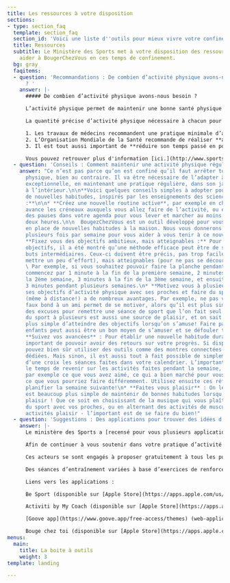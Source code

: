```yaml
---
title: Les ressources à votre disposition
sections:
- type: section_faq
  template: section_faq
  section_id: 'Voici une liste d''outils pour mieux vivre votre confinement '
  title: Ressources
  subtitle: Le Ministère des Sports met à votre disposition des ressources pour vous
    aider à BougerChezVous en ces temps de confinement.
  bg: gray
  faqitems:
  - question: 'Recommandations : De combien d’activité physique avons-nous besoin
      ? '
    answer: |-
      ##### De combien d’activité physique avons-nous besoin ?

      L’activité physique permet de maintenir une bonne santé physique et mentale.

      La quantité précise d’activité physique nécessaire à chacun pour se sentir bien dépend évidemment de son âge, métabolisme, de ses habitudes sportives et de son état de santé, mais trois recommandations principales sont à garder en tête :

      1. Les travaux de médecins recommandent une pratique minimale d’activité physique dynamique, correspondant à **1 heure par jour pour les enfants et les adolescents**, et à **30 minutes par jour pour les adultes**.
      2. L’Organisation Mondiale de la Santé recommande de réaliser **au moins deux fois par semaine des activités variées** qui renforcent les muscles et améliorent la souplesse et l’équilibre.
      3. Il est tout aussi important de **réduire son temps passé en position assise ou allongée**, et de rompre les périodes prolongées passées en position assise par **quelques minutes de marche et d’étirements au minimum toutes les 2 heures**.

      Vous pouvez retrouver plus d'information [ici.](http://www.sports.gouv.fr/accueil-du-site/actualites/article/coronavirus-covid-19-avec-le-ministere-des-sports-faire-du-sport-chez-soi-c-est)
  - question: 'Conseils : Comment maintenir une activité physique régulière ?'
    answer: "Ce n’est pas parce qu’on est confiné qu’il faut arrêter toute activité
      physique, bien au contraire. Il va être nécessaire de l’adapter à cette situation
      exceptionnelle, en maintenant une pratique régulière, dans son jardin comme
      à l’intérieur.\n\n**Voici quelques conseils simples à adopter pour développer
      de nouvelles habitudes, inspirés par les enseignements des sciences comportementales
      :**\n\n* **Créez une nouvelle routine active**, par exemple en choisissant en
      avance les créneaux auxquels vous allez faire de l’activité, ou en ajoutant
      des pauses dans votre agenda pour vous lever et marcher au moins toutes les
      deux heures.\n\n  BougezChezVous est un outil développé pour vous aider à mettre
      en place de nouvelles habitudes à la maison. Nous vous donnerons donc des tuyaux
      plusieurs fois par semaine pour vous aider à vous tenir à ce nouveau rythme!\n*
      **Fixez vous des objectifs ambitieux, mais atteignables :** Pour atteindre ces
      objectifs, il a été montré qu’une méthode efficace peut être de se fixer des
      buts intermédiaires. Ceux-ci doivent être précis, pas trop faciles (il faut
      mettre un peu d’effort), mais atteignables (pour ne pas se décourager).\n\n
      \ Par exemple, si vous souhaitez pouvoir faire la planche pendant 3 minutes,
      commencez par 1 minute à la fin de la première semaine, 2 minutes à la fin de
      la 2ème semaine, 3 minutes à la fin de la 3ème semaine, et ensuite maintenez
      3 minutes pendant plusieurs semaines.\n* **Motivez vous à plusieurs** : Partager
      ses objectifs d’activité physique avec ses proches et faire du sport ensemble
      (même à distance!) a de nombreux avantages. Par exemple, ne pas vouloir faire
      faux bond à un ami permet de se motiver, alors qu’il est plus simple de trouver
      des excuses pour remettre une séance de sport que l’on fait seul. \n\n  Faire
      du sport à plusieurs est aussi une source de plaisir, et on sait qu’il est beaucoup
      plus simple d’atteindre des objectifs lorsqu’on s’amuse! Faire participer vos
      enfants peut aussi être un bon moyen de s’amuser et se défouler tous ensemble.\n*
      **Suivez vos avancées** : Pour établir une nouvelle habitude durable, il est
      important de pouvoir avoir des retours sur votre progrès. Si disponible, vous
      pouvez bien sûr utiliser des outils comme des montres connectées ou des applications
      dédiées. Mais sinon, il est aussi tout à fait possible de simplement marquer
      d’une croix les séances faites dans votre calendrier. L’important est de prendre
      le temps de revenir sur les activités faites pendant la semaine, de vous demander
      par exemple ce que vous avez aimé, ce qui a bien marché pour vous motiver, ou
      ce que vous pourriez faire différemment. Utilisez ensuite ces réflexions pour
      planifier la semaine suivante!\n* **Faites vous plaisir** : On le répète, il
      est beaucoup plus simple de maintenir de bonnes habitudes lorsqu’on prend du
      plaisir ! Que ce soit en choisissant de la musique qui vous plaît, en faisant
      du sport avec vos proches, ou en alternant des activités de musculation et des
      activités plaisir - l’important est de se faire du bien!"
  - question: 'Suggestions : Des applications pour trouver des idées d’activités'
    answer: |-
      Le ministère des Sports a [recensé pour vous plusieurs applications offrant des suggestions d’exercices et d’activités](http://sports.gouv.fr/IMG/pdf/appsportliste-2.pdf), répondant à vos différentes attentes : Me détendre, Me défouler, Me muscler, Faire attention à son poids, Activités adaptées aux personnes en situation de handicap, Activités rapides pour les pressés, ou Activités en famille.

      Afin de continuer à vous soutenir dans votre pratique d’activité physique, le ministère a également accordé son haut patronage aux plateformes numériques Be Sport, My Coach , Goove.app et BougeChezToi dont les contenus correspondent à des critères de qualité vérifiés par l’Observatoire national de l’activité physique et de la sédentarité (ONAPS).

      Ces acteurs se sont engagés à proposer gratuitement à tous les publics leurs supports conçus par des professionnels du sport, de la santé et de l’activité physique adaptée.

      Des séances d’entraînement variées à base d’exercices de renforcement musculaire, stretching et mouvements fondamentaux sont notamment proposées en accès libre sur les différentes plateformes (mobile, tablette et ordinateur).

      Liens vers les applications :

      Be Sport (disponible sur [Apple Store](https://apps.apple.com/us/app/be-sport/id1104216922) et [Google Play](https://play.google.com/store/apps/details?id=com.besport.www.mobile&hl=en_GB))

      Activiti by My Coach (disponible sur [Apple Store](https://apps.apple.com/fr/app/activiti-x-mycoach/id1503192846) et [Google Play](https://play.google.com/store/apps/details?id=com.mycoachsport.activiti&hl=en_US))

      [Goove app](https://www.goove.app/free-access/themes) (web-application disponible sans téléchargement)

      Bouge chez toi (disponible sur [Apple Store](https://apps.apple.com/us/app/bougecheztoi/id1504279693?ign-mpt=uo%3D2))
menus:
  main:
    title: La boite à outils
    weight: 3
template: landing

---
```

